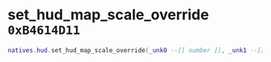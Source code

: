 # set_hud_map_scale_override `0xB4614D11`

```lua
natives.hud.set_hud_map_scale_override(_unk0 --[[ number ]], _unk1 --[[ number ]])
```